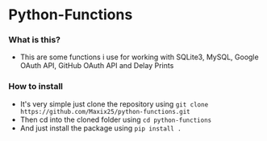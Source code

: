 # Python-Functions
### What is this?
  - This are some functions i use for working with SQLite3, MySQL, Google OAuth API, GitHub OAuth API and Delay Prints
 ### How to install
  - It's very simple just clone the repository using `git clone https://github.com/Maxix25/python-functions.git`
  - Then cd into the cloned folder using `cd python-functions`
  - And just install the package using  `pip install .`
